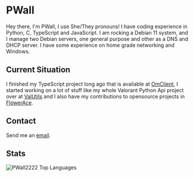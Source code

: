 # PWall

Hey there, I'm PWall, I use She/They pronouns! I have coding experience in Python, C, TypeScript and JavaScript.
I am rocking a Debian 11 system, and I manage two Debian servers, one general purpose and other as a DNS and DHCP server. I have some experience on home grade networking and Windows.

## Current Situation

I finished my TypeScript project long ago that is available at [OmClient](https://github.com/pwall2222/OmClient), I started working on a lot of stuff like my whole Valorant Python Api project over at [ValUtils](https://github.com/ValUtils) and I also have my contributions to opensource projects in [FlowerAce](https://github.com/FlowerAce).

## Contact

Send me an [email](mailto:git@pwall.me).

## Stats

![PWall2222 Top Languages](https://github-readme-stats.vercel.app/api/top-langs/?username=pwall2222&show_icons=true&layout=compact&theme=dark)
